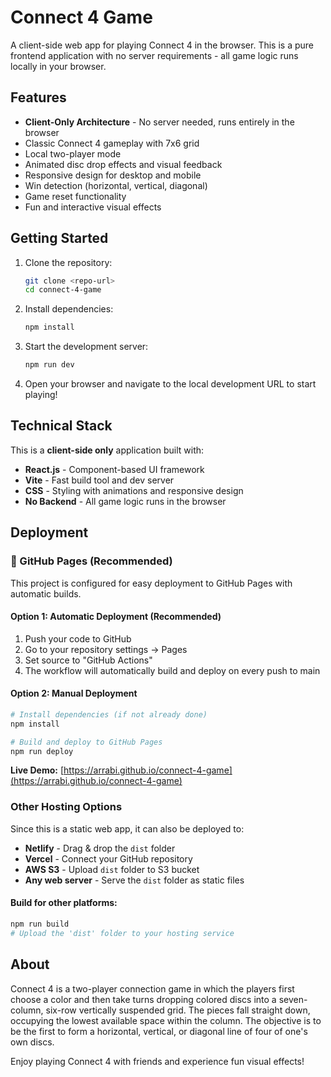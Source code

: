 # Connect 4 Game

A client-side web app for playing Connect 4 in the browser. This is a pure frontend application with no server requirements - all game logic runs locally in your browser.

## Features

- **Client-Only Architecture** - No server needed, runs entirely in the browser
- Classic Connect 4 gameplay with 7x6 grid
- Local two-player mode
- Animated disc drop effects and visual feedback
- Responsive design for desktop and mobile
- Win detection (horizontal, vertical, diagonal)
- Game reset functionality
- Fun and interactive visual effects

## Getting Started

1. Clone the repository:
   ```sh
   git clone <repo-url>
   cd connect-4-game
   ```

2. Install dependencies:
   ```sh
   npm install
   ```

3. Start the development server:
   ```sh
   npm run dev
   ```

4. Open your browser and navigate to the local development URL to start playing!

## Technical Stack

This is a **client-side only** application built with:
- **React.js** - Component-based UI framework
- **Vite** - Fast build tool and dev server
- **CSS** - Styling with animations and responsive design
- **No Backend** - All game logic runs in the browser

## Deployment

### 🚀 GitHub Pages (Recommended)

This project is configured for easy deployment to GitHub Pages with automatic builds.

#### Option 1: Automatic Deployment (Recommended)
1. Push your code to GitHub
2. Go to your repository settings → Pages
3. Set source to "GitHub Actions"
4. The workflow will automatically build and deploy on every push to main

#### Option 2: Manual Deployment
```bash
# Install dependencies (if not already done)
npm install

# Build and deploy to GitHub Pages
npm run deploy
```

**Live Demo:** [https://arrabi.github.io/connect-4-game](https://arrabi.github.io/connect-4-game)

### Other Hosting Options

Since this is a static web app, it can also be deployed to:
- **Netlify** - Drag & drop the `dist` folder
- **Vercel** - Connect your GitHub repository  
- **AWS S3** - Upload `dist` folder to S3 bucket
- **Any web server** - Serve the `dist` folder as static files

#### Build for other platforms:
```bash
npm run build
# Upload the 'dist' folder to your hosting service
```

## About

Connect 4 is a two-player connection game in which the players first choose a color and then take turns dropping colored discs into a seven-column, six-row vertically suspended grid. The pieces fall straight down, occupying the lowest available space within the column. The objective is to be the first to form a horizontal, vertical, or diagonal line of four of one's own discs.

Enjoy playing Connect 4 with friends and experience fun visual effects!
